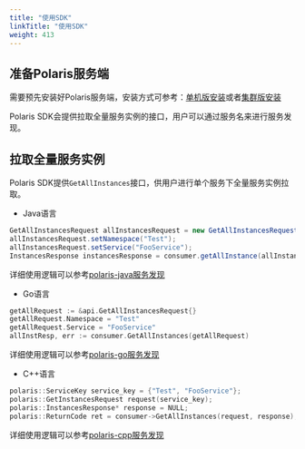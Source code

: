```yaml
---
title: "使用SDK"
linkTitle: "使用SDK"
weight: 413
---
```


## 准备Polaris服务端

需要预先安装好Polaris服务端，安装方式可参考：[单机版安装](https://polarismesh.cn/zh/doc/快速入门/安装服务端/安装单机版.html#单机版安装)或者[集群版安装](https://polarismesh.cn/zh/doc/快速入门/安装服务端/安装集群版.html#集群版安装)

Polaris SDK会提供拉取全量服务实例的接口，用户可以通过服务名来进行服务发现。

## 拉取全量服务实例

Polaris SDK提供```GetAllInstances```接口，供用户进行单个服务下全量服务实例拉取。

- Java语言

```java
GetAllInstancesRequest allInstancesRequest = new GetAllInstancesRequest();
allInstancesRequest.setNamespace("Test");
allInstancesRequest.setService("FooService");
InstancesResponse instancesResponse = consumer.getAllInstance(allInstancesRequest);
```

详细使用逻辑可以参考[polaris-java服务发现](https://github.com/polarismesh/polaris-java/tree/main/polaris-examples/discovery-example)

- Go语言

```go
getAllRequest := &api.GetAllInstancesRequest{}
getAllRequest.Namespace = "Test"
getAllRequest.Service = "FooService"
allInstResp, err := consumer.GetAllInstances(getAllRequest)
```

详细使用逻辑可以参考[polaris-go服务发现](https://github.com/polarismesh/polaris-go/tree/main/examples/quickstart)

- C++语言

```c++
polaris::ServiceKey service_key = {"Test", "FooService"};
polaris::GetInstancesRequest request(service_key);
polaris::InstancesResponse* response = NULL;
polaris::ReturnCode ret = consumer->GetAllInstances(request, response);
```

详细使用逻辑可以参考[polaris-cpp服务发现](https://github.com/polarismesh/polaris-cpp/blob/main/examples/consumer)